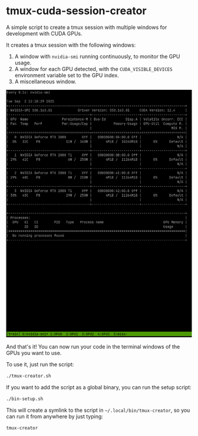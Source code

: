 # tmux-cuda-session-creator
A simple script to create a tmux session with multiple windows for development with CUDA GPUs.

It creates a tmux session with the following windows:
1. A window with `nvidia-smi` running continuously, to monitor the GPU usage.
2. A window for each GPU detected, with the `CUDA_VISIBLE_DEVICES` environment variable set to the GPU index.
3. A miscellaneous window.

![Example](docs/example.png)

And that's it! You can now run your code in the terminal windows of the GPUs you want to use.

To use it, just run the script:
```bash
./tmux-creator.sh
```

If you want to add the script as a global binary, you can run the setup script:
```bash
./bin-setup.sh
```

This will create a symlink to the script in `~/.local/bin/tmux-creator`, so you can run it from anywhere by just typing:
```bash
tmux-creator
```
